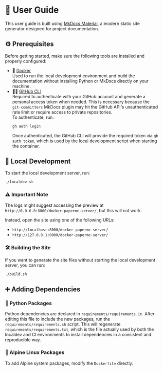 # 🧭 User Guide

This user guide is built using [MkDocs Material](https://squidfunk.github.io/mkdocs-material/), a modern static site generator designed for project
documentation.

## ⚙️ Prerequisites

Before getting started, make sure the following tools are installed and properly configured:

* 🐳 [Docker](https://www.docker.com/)<br/>
  Used to run the local development environment and build the documentation without installing Python or MkDocs directly on your machine.
* 🧑‍💻 [GitHub CLI](https://cli.github.com/)<br/>
  Required to authenticate with your GitHub account and generate a personal access token when needed. This is necessary because the `git-committers` MkDocs
  plugin may hit the GitHub API's unauthenticated rate limit or require access to private repositories.<br/>
  To authenticate, run:
  ```bash
  gh auth login
  ```
  Once authenticated, the GitHub CLI will provide the required token via `gh auth token`, which is used by the local development script when starting the
  container.

## 🚀 Local Development

To start the local development server, run:

```bash
./localdev.sh
```

### ⚠️ Important Note

The logs might suggest accessing the preview at `http://0.0.0.0:8000/docker-papermc-server/`, but this will not work.

Instead, open the site using one of the following URLs:

* `http://localhost:8000/docker-papermc-server/`
* `http://127.0.0.1:8000/docker-papermc-server/`

### 🛠️ Building the Site

If you want to generate the site files without starting the local development server, you can run:

```bash
./build.sh
```

## ➕ Adding Dependencies

### 🐍 Python Packages

Python dependencies are declared in `requirements/requirements.in`.
After editing this file to include the new packages, run the `requirements/requirements.sh` script.
This will regenerate `requirements/requirements.txt`, which is the file actually used by both the localdev and CI environments to install dependencies in a consistent and reproducible way.

### 🐧 Alpine Linux Packages

To add Alpine system packages, modify the `Dockerfile` directly.
